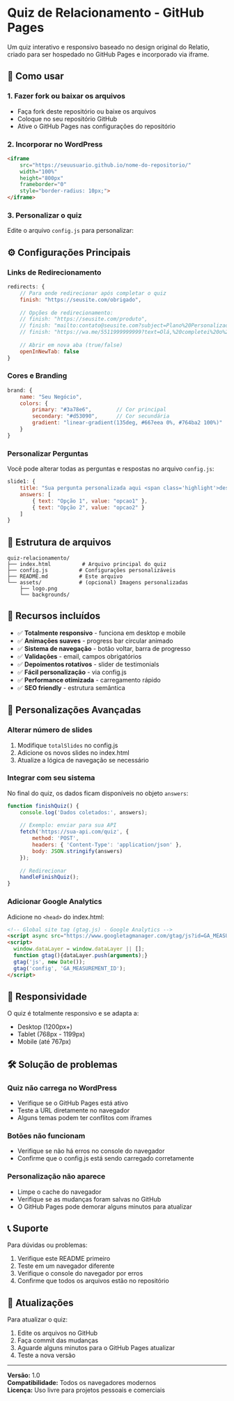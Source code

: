 # Quiz de Relacionamento - GitHub Pages

Um quiz interativo e responsivo baseado no design original do Relatio, criado para ser hospedado no GitHub Pages e incorporado via iframe.

## 🚀 Como usar

### 1. Fazer fork ou baixar os arquivos
- Faça fork deste repositório ou baixe os arquivos
- Coloque no seu repositório GitHub
- Ative o GitHub Pages nas configurações do repositório

### 2. Incorporar no WordPress
```html
<iframe 
    src="https://seuusuario.github.io/nome-do-repositorio/" 
    width="100%" 
    height="800px" 
    frameborder="0"
    style="border-radius: 10px;">
</iframe>
```

### 3. Personalizar o quiz
Edite o arquivo `config.js` para personalizar:

## ⚙️ Configurações Principais

### Links de Redirecionamento
```javascript
redirects: {
    // Para onde redirecionar após completar o quiz
    finish: "https://seusite.com/obrigado",
    
    // Opções de redirecionamento:
    // finish: "https://seusite.com/produto", 
    // finish: "mailto:contato@seusite.com?subject=Plano%20Personalizado",
    // finish: "https://wa.me/5511999999999?text=Olá,%20completei%20o%20quiz!",
    
    // Abrir em nova aba (true/false)
    openInNewTab: false
}
```

### Cores e Branding
```javascript
brand: {
    name: "Seu Negócio",
    colors: {
        primary: "#3a78e6",        // Cor principal
        secondary: "#d53090",      // Cor secundária  
        gradient: "linear-gradient(135deg, #667eea 0%, #764ba2 100%)"
    }
}
```

### Personalizar Perguntas
Você pode alterar todas as perguntas e respostas no arquivo `config.js`:

```javascript
slide1: {
    title: "Sua pergunta personalizada aqui <span class='highlight'>destacada</span>",
    answers: [
        { text: "Opção 1", value: "opcao1" },
        { text: "Opção 2", value: "opcao2" }
    ]
}
```

## 📁 Estrutura de arquivos

```
quiz-relacionamento/
├── index.html          # Arquivo principal do quiz
├── config.js          # Configurações personalizáveis
├── README.md          # Este arquivo
└── assets/            # (opcional) Imagens personalizadas
    ├── logo.png
    └── backgrounds/
```

## 🎨 Recursos incluídos

- ✅ **Totalmente responsivo** - funciona em desktop e mobile
- ✅ **Animações suaves** - progress bar circular animado
- ✅ **Sistema de navegação** - botão voltar, barra de progresso
- ✅ **Validações** - email, campos obrigatórios
- ✅ **Depoimentos rotativos** - slider de testimonials
- ✅ **Fácil personalização** - via config.js
- ✅ **Performance otimizada** - carregamento rápido
- ✅ **SEO friendly** - estrutura semântica

## 🔧 Personalizações Avançadas

### Alterar número de slides
1. Modifique `totalSlides` no config.js
2. Adicione os novos slides no index.html
3. Atualize a lógica de navegação se necessário

### Integrar com seu sistema
No final do quiz, os dados ficam disponíveis no objeto `answers`:

```javascript
function finishQuiz() {
    console.log('Dados coletados:', answers);
    
    // Exemplo: enviar para sua API
    fetch('https://sua-api.com/quiz', {
        method: 'POST',
        headers: { 'Content-Type': 'application/json' },
        body: JSON.stringify(answers)
    });
    
    // Redirecionar
    handleFinishQuiz();
}
```

### Adicionar Google Analytics
Adicione no `<head>` do index.html:

```html
<!-- Global site tag (gtag.js) - Google Analytics -->
<script async src="https://www.googletagmanager.com/gtag/js?id=GA_MEASUREMENT_ID"></script>
<script>
  window.dataLayer = window.dataLayer || [];
  function gtag(){dataLayer.push(arguments);}
  gtag('js', new Date());
  gtag('config', 'GA_MEASUREMENT_ID');
</script>
```

## 📱 Responsividade

O quiz é totalmente responsivo e se adapta a:
- Desktop (1200px+)
- Tablet (768px - 1199px) 
- Mobile (até 767px)

## 🛠️ Solução de problemas

### Quiz não carrega no WordPress
- Verifique se o GitHub Pages está ativo
- Teste a URL diretamente no navegador
- Alguns temas podem ter conflitos com iframes

### Botões não funcionam
- Verifique se não há erros no console do navegador
- Confirme que o config.js está sendo carregado corretamente

### Personalização não aparece
- Limpe o cache do navegador
- Verifique se as mudanças foram salvas no GitHub
- O GitHub Pages pode demorar alguns minutos para atualizar

## 📞 Suporte

Para dúvidas ou problemas:
1. Verifique este README primeiro
2. Teste em um navegador diferente
3. Verifique o console do navegador por erros
4. Confirme que todos os arquivos estão no repositório

## 🔄 Atualizações

Para atualizar o quiz:
1. Edite os arquivos no GitHub
2. Faça commit das mudanças  
3. Aguarde alguns minutos para o GitHub Pages atualizar
4. Teste a nova versão

---

**Versão:** 1.0  
**Compatibilidade:** Todos os navegadores modernos  
**Licença:** Uso livre para projetos pessoais e comerciais
